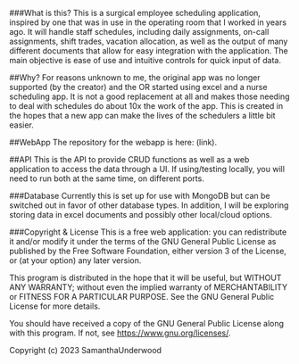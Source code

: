 ###What is this?
This is a surgical employee scheduling application, inspired by one that was in use in the operating room that I worked in years ago. It will handle staff schedules, including daily assignments, on-call assignments, shift trades, vacation allocation, as well as the output of many different documents that allow for easy integration with the application. The main objective is ease of use and intuitive controls for quick input of data.

##Why?
For reasons unknown to me, the original app was no longer supported (by the creator) and the OR started using excel and a nurse scheduling app. It is not a good replacement at all and makes those needing to deal with schedules do about 10x the work of the app. This is created in the hopes that a new app can make the lives of the schedulers a little bit easier.

##WebApp
The repository for the webapp is here: (link).

##API
This is the API to provide CRUD functions as well as a web application to access the data through a UI. If using/testing locally, you will need to run both at the same time, on different ports.

###Database
Currently this is set up for use with MongoDB but can be switched out in favor of other database types. In addition, I will be exploring storing data in excel documents and possibly other local/cloud options.

###Copyright & License
This is a free web application: you can redistribute it and/or modify it under the terms of the GNU General Public License as published by the Free Software Foundation, either version 3 of the License, or (at your option) any later version.

This program is distributed in the hope that it will be useful, but WITHOUT ANY WARRANTY; without even the implied warranty of MERCHANTABILITY or FITNESS FOR A PARTICULAR PURPOSE. See the GNU General Public License for more details.

You should have received a copy of the GNU General Public License along with this program. If not, see https://www.gnu.org/licenses/.

Copyright (c) 2023 SamanthaUnderwood

